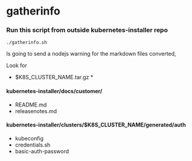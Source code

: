 # gatherinfo


### Run this script from outside kubernetes-installer repo
```
./gatherinfo.sh
```

Is going to send a nodejs warning for the markdown files converted,

Look for 

 * $K8S_CLUSTER_NAME.tar.gz *
 
#### kubernetes-installer/docs/customer/
- README.md
- releasenotes.md

#### kubernetes-installer/clusters/$K8S_CLUSTER_NAME/generated/auth
- kubeconfig
- credentials.sh
- basic-auth-password
